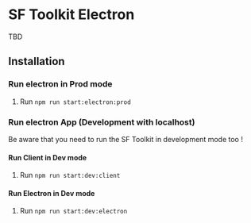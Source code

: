 # SF Toolkit Electron

TBD

## Installation

### Run electron in Prod mode

1. Run `npm run start:electron:prod`

### Run electron App (Development with localhost)

Be aware that you need to run the SF Toolkit in development mode too !

#### Run Client in Dev mode

1. Run `npm run start:dev:client`

#### Run Electron in Dev mode

1. Run `npm run start:dev:electron`
